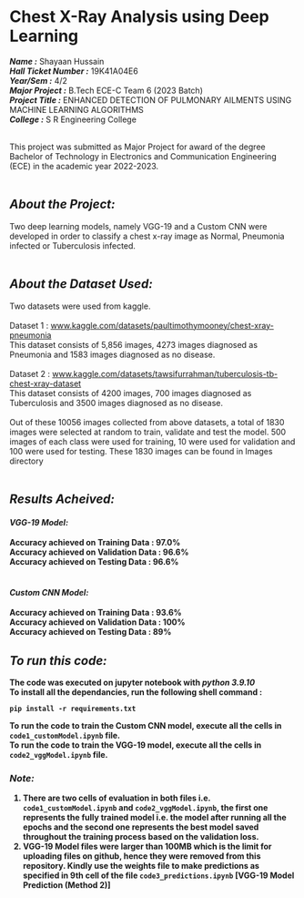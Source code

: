 # Chest X-Ray Analysis using Deep Learning

***Name :*** Shayaan Hussain <br/>
***Hall Ticket Number :*** 19K41A04E6 <br/>
***Year/Sem :*** 4/2 <br/>
***Major Project :*** B.Tech ECE-C Team 6 (2023 Batch)<br/>
***Project Title :*** ENHANCED DETECTION OF PULMONARY AILMENTS USING MACHINE LEARNING ALGORITHMS<br/>
***College :*** S R Engineering College<br/><br/>

This project was submitted as Major Project for award of the degree Bachelor of Technology in Electronics and Communication Engineering (ECE) in the academic year 2022-2023.<br/><br/>

## ***About the Project:***
Two deep learning models, namely VGG-19 and a Custom CNN were developed in order to classify a chest x-ray image as Normal, Pneumonia infected or Tuberculosis infected.<br/><br/>

## ***About the Dataset Used:***
Two datasets were used from kaggle.<br/><br/>
Dataset 1 : www.kaggle.com/datasets/paultimothymooney/chest-xray-pneumonia<br/>
This dataset consists of 5,856 images, 4273 images diagnosed as Pneumonia and 1583 images diagnosed as no disease.<br/><br/>
Dataset 2 : www.kaggle.com/datasets/tawsifurrahman/tuberculosis-tb-chest-xray-dataset<br/>
This dataset consists of 4200 images, 700 images diagnosed as Tuberculosis and 3500 images diagnosed as no disease.<br/><br/>
Out of these 10056 images collected from above datasets, a total of 1830 images were selected at random to train, validate and test the model. 500 images of each class were used for training, 10 were used for validation and 100 were used for testing. These 1830 images can be found in Images directory<br/><br/>

## ***Results Acheived:***
#### ***<b>VGG-19 Model:<b/>***
Accuracy achieved on Training Data : 97.0%<br/>
Accuracy achieved on Validation Data : 96.6%<br/>
Accuracy achieved on Testing Data : 96.6%<br/><br/>

#### ***<b>Custom CNN Model:<b/>***
Accuracy achieved on Training Data : 93.6%<br/>
Accuracy achieved on Validation Data : 100%<br/>
Accuracy achieved on Testing Data : 89%<br/>

## ***To run this code:***
The code was executed on jupyter notebook with ***<b>python 3.9.10<b/>***<br/>
To install all the dependancies, run the following shell command :<br/>
```
pip install -r requirements.txt
```
To run the code to train the Custom CNN model, execute all the cells in ```code1_customModel.ipynb``` file. <br/>
To run the code to train the VGG-19 model, execute all the cells in ```code2_vggModel.ipynb``` file. <br/>

### ***Note:***
1. There are two cells of evaluation in both files i.e. ```code1_customModel.ipynb``` and ```code2_vggModel.ipynb```, the first one represents the fully trained model i.e. the model after running all the epochs and the second one represents the best model saved throughout the training process based on the validation loss.
2. VGG-19 Model files were larger than 100MB which is the limit for uploading files on github, hence they were removed from this repository. Kindly use the weights file to make predictions as specified in 9th cell of the file ```code3_predictions.ipynb``` [VGG-19 Model Prediction (Method 2)]<br/>
